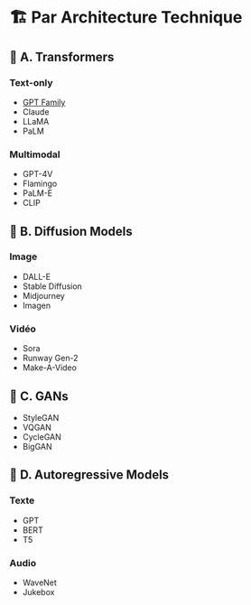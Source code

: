 # 🏗️ Par Architecture Technique

## 🧠 A. Transformers

### Text-only

- [GPT Family](gpt-family.md)
- Claude  
- LLaMA  
- PaLM  

### Multimodal

- GPT-4V  
- Flamingo  
- PaLM-E  
- CLIP  

## 💨 B. Diffusion Models

### Image

- DALL-E  
- Stable Diffusion  
- Midjourney  
- Imagen  

### Vidéo

- Sora  
- Runway Gen-2  
- Make-A-Video  

## 🎨 C. GANs

- StyleGAN  
- VQGAN  
- CycleGAN  
- BigGAN  

## 🔁 D. Autoregressive Models

### Texte

- GPT  
- BERT  
- T5  

### Audio

- WaveNet  
- Jukebox  
